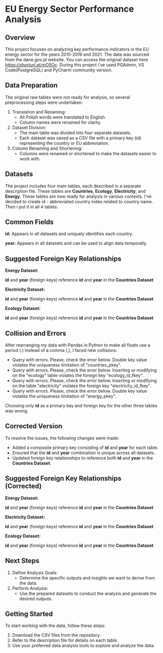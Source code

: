 <b><h1>EU Energy Sector Performance Analysis</h1></b>

<b><h2>Overview</h2></b>
This project focuses on analyzing key performance indicators in the EU energy sector for the years 2015-2019 and 2021. The data was sourced from the dane.gov.pl website. You can access the original dataset here https://shorturl.at/mO5Oc. During this project i've used PGAdmin, VS Code(PostgreSQL) and PyCharm community version. 

<b><h2>Data Preparation</h2></b>
The original raw tables were not ready for analysis, so several preprocessing steps were undertaken:
1. Translation and Renaming:
    - All Polish words were translated to English.
    - Column names were renamed for clarity.
2. Dataset Division:
    - The main table was divided into four separate datasets.
    - Each dataset was saved as a CSV file with a primary key (id) representing the country or EU abbreviation.
3. Column Renaming and Shortening:
    - Columns were renamed or shortened to make the datasets easier to work with.

<b><h2>Datasets</h2></b>
The project includes four main tables, each described in a separate description file. These tables are <b>Countries</b>, <b>Ecology</b>, <b>Electricity</b>, and <b>Energy</b>. These tables are now ready for analysis in various contexts. 
I've decided to create id - abbreviated country index related to country name. Then i put it in all 4 tables. 

<b><h2>Common Fields</h2></b>
<p>
    <b>id:</b> Appears in all datasets and uniquely identifies each country.
</p>
<p>
    <b>year:</b> Appears in all datasets and can be used to align data temporally.
</p>

<b><h2>Suggested Foreign Key Relationships</h2></b>

<b>Energy Dataset:</b>
<p>
    <b>id</b> and <b>year</b> (foreign keys) reference <b>id</b> and <b>year</b> in the <b>Countries Dataset</b>
</p>

<b>Electricity Dataset:</b>
<p>
    <b>id</b> and <b>year</b> (foreign keys) reference <b>id</b> and <b>year</b> in the <b>Countries Dataset</b>
</p>

<b>Ecology Dataset:</b>
<p>
    <b>id</b> and <b>year</b> (foreign keys) reference <b>id</b> and <b>year</b> in the <b>Countries Dataset</b>
</p>

<b><h2>Collision and Errors</h2></b>
<p>
    After rearranging my data with Pandas in Python to make all floats use a period (.) instead of a comma (,), I faced new collisions:
</p>
<ul>
    <li>Query with errors. Please, check the error below. Double key value violates the uniqueness limitation of "countries_pkey".</li>
    <li>Query with errors. Please, check the error below. Inserting or modifying on the "ecology" table violates the foreign key "ecology_id_fkey".</li>
    <li>Query with errors. Please, check the error below. Inserting or modifying on the table "electricity" violates the foreign key "electricity_id_fkey".</li>
    <li>Query with errors. Please, check the error below. Double key value violates the uniqueness limitation of "energy_pkey".</li>
</ul>
<p>
    Choosing only <b>id</b> as a primary key and foreign key for the other three tables was wrong.
</p>

<b><h2>Corrected Version</h2></b>
<p>
    To resolve the issues, the following changes were made:
</p>
<ul>
    <li>Added a composite primary key consisting of <b>id</b> and <b>year</b> for each table.</li>
    <li>Ensured that the <b>id</b> and <b>year</b> combination is unique across all datasets.</li>
    <li>Updated foreign key relationships to reference both <b>id</b> and <b>year</b> in the <b>Countries Dataset</b>.</li>
</ul>

<b><h2>Suggested Foreign Key Relationships (Corrected)</h2></b>

<b>Energy Dataset:</b>
<p>
    <b>id</b> and <b>year</b> (foreign keys) reference <b>id</b> and <b>year</b> in the <b>Countries Dataset</b>
</p>

<b>Electricity Dataset:</b>
<p>
    <b>id</b> and <b>year</b> (foreign keys) reference <b>id</b> and <b>year</b> in the <b>Countries Dataset</b>
</p>

<b>Ecology Dataset:</b>
<p>
    <b>id</b> and <b>year</b> (foreign keys) reference <b>id</b> and <b>year</b> in the <b>Countries Dataset</b>
</p>



<b><h2>Next Steps</h2></b>
1. Define Analysis Goals:
    - Determine the specific outputs and insights we want to derive from the data.
2. Perform Analysis:
    - Use the prepared datasets to conduct the analysis and generate the desired outputs.

<b><h2>Getting Started</h2></b>
To start working with the data, follow these steps:
1. Download the CSV files from the repository.
2. Refer to the description file for details on each table.
3. Use your preferred data analysis tools to explore and analyze the data.
